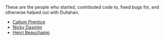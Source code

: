 These are the people who started, contributed code to, fixed bugs for, and otherwise helped out with Dullahan.

* [Callum Prentice]()
* [Nicky Dasmijn](sl.nicky.ml@googlemail.com)
* [Henri Beauchamp](sldev@free.fr)
